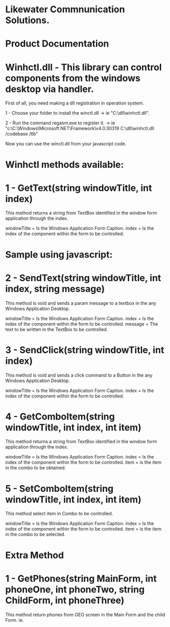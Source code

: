 
# Likewater Commnunication Solutions.

# Product Documentation

# Winhctl.dll - This library can control components from the windows desktop via handler.


First of all, you need making a dll registration in operation system.

1 - Choose your folder to install the winctl.dll -> ie "C:\dll\winhctl.dll".

2 - Run the command regasm.exe to register it. -> ie "c:\C:\Windows\Microsoft.NET\Framework\v4.0.30319 C:\dll\winhctl.dll /codebase /tlb" 

Now you can use the winctl.dll from your javascript code.

<script language="javascript" type="application/javascript">
  var activeX = new ActiveXObject("LikeWater.WinHandlerControl");
  var activeEx = new ActiveXObject("LikeWater.WinHandlerControlEx");
</script>

# Winhctl methods available:

# 1 - GetText(string windowTitle, int index)

This method returns a string from TextBox identified in the window form application through the index.

windowTitle = Is the Windows Application Form Caption.
index = Is the index of the component within the form to be controlled.

# Sample using javascript:
<script language="javascript" type="application/javascript">
  var activeX = new ActiveXObject("LikeWater.WinHandlerControl");
  var text =  activeEx.GetText("Form Caption", 1);
</script>

# 2 - SendText(string windowTitle, int index, string message)

This method is void and sends a param message to a textbox in the any Windows Application Desktop.

windowTitle = Is the Windows Application Form Caption.
index = Is the index of the component within the form to be controlled.
message = The text to be written in the TextBox to be controlled.

# 3 - SendClick(string windowTitle, int index)

This method is void and sends a click command to a Button in the any Windows Application Desktop. 

windowTitle = Is the Windows Application Form Caption.
index = Is the index of the component within the form to be controlled.

# 4 - GetComboItem(string windowTitle, int index, int item)

This method returns a string from TextBox identified in the window form application through the index.

windowTitle = Is the Windows Application Form Caption.
index = Is the index of the component within the form to be controlled.
item = is the item in the combo to be obtained.

# 5 - SetComboItem(string windowTitle, int index, int item)

This method select item in Combo to be controlled.

windowTitle = Is the Windows Application Form Caption.
index = Is the index of the component within the form to be controlled.
item = is the item in the combo to be selected.

# Extra Method

# 1 - GetPhones(string MainForm, int phoneOne, int phoneTwo, string ChildForm, int phoneThree)

This method return phones from GEO screen in the Main Form and the child Form.
ie.

<script language="javascript" type="application/javascript">
  var activeEx = new ActiveXObject("LikeWater.WinHandlerControlEx");
  var phones =  activeEx.GetPhones("Main Form Caption", 1, 2, "Child Form Caption", 1);
</script>

